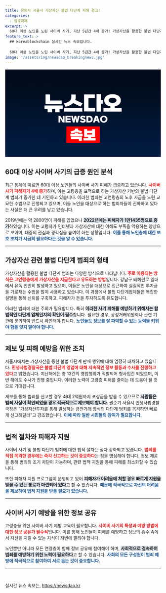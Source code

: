 ```yaml
---
title: 은퇴자 서울시 가상자산 불법 다단계 피해 경고!
categories:
  - 암호화폐
excerpt: >
  60대 이상 노인을 노린 사이버 사기, 지난 5년간 4배 증가! 가상자산을 활용한 불법 다단계 범죄가 기승을 부리며 은퇴자들의 노후 자금이 위험에 처했다. 피해를 예방하기 위한 중요한 정보와 경고 메시지를 놓치지 마세요!
feature_text: >
  ## koreablockchain 실시간 뉴스 속보입니다.

  60대 이상 노인을 노린 사이버 사기, 지난 5년간 4배 증가! 가상자산을 활용한 불법 다단계 범죄가 기승을 부리며 은퇴자들의 노후 자금이 위험에 처했다. 피해를 예방하기 위한 중요한 정보와 경고 메시지를 놓치지 마세요!
image: '/assets/img/newsdao_breakingnews.jpg'
---
```


<p><img src="/assets/img/newsdao_breakingnews.jpg" alt="koreablockchain 속보" /></p>

<h2 data-ke-size="size26">60대 이상 사이버 사기의 급증 원인 분석</h2>

<p data-ke-size="size16">최근 통계에 따르면 60대 이상 노인들의 사이버 사기 피해가 급증하고 있습니다. <b><span style="color: #ee2323;">사이버 사기 피해자가 4배 증가</span></b>하며, 이는 고령층을 표적으로 하는 가상자산 기반의 불법 다단계 범죄가 증가한 데 기인하고 있습니다. 이러한 범죄는 고연령층의 노후 자금을 노린 교묘한 수법으로 진행되고 있으며, 이들 노인을 대상으로 하는 범죄자들이 진화하고 있다는 사실은 더 큰 우려를 낳고 있습니다.</p>

<p data-ke-size="size16">2019년에는 약 2800명이 피해를 입었으나 <b><span style="background-color: #21538527;">2022년에는 피해자가 1만1435명으로 증가</span></b>하였습니다. 이는 고령자가 인터넷과 가상자산에 대한 이해도 부족을 악용하는 양상으로 보이며, 대중의 관심과 경각심을 높여야 하는 상황입니다. <b><span style="color: #1a5490;">이를 통해 노인층에 대한 보호 조치가 시급히 필요하다는 것을 알 수 있습니다.</span></b></p>

<hr>

<h2 data-ke-size="size26">가상자산 관련 불법 다단계 범죄의 형태</h2>

<p data-ke-size="size16">가상자산을 활용한 불법 다단계 범죄는 다양한 방식으로 나타납니다. <b><span style="color: #ee2323;">주로 이용되는 방식은 고연령층에게 가상자산을 지급한다고 유도하는 방법</span></b>입니다. 강남구 테헤란로 일대에서 유독 빈번히 발생하고 있으며, 이들은 노인을 대상으로 접근하여 실질적인 투자금을 가로채는 수법을 많이 사용하고 있습니다. 이 과정에서 불법 다단계업체들은 복잡한 설명을 통해 신뢰를 구축하고, 피해자가 돈을 투자하도록 유도합니다.</p>

<p data-ke-size="size16">이러한 범죄에 대한 주의가 필요합니다. 특히 <b><span style="background-color: #21538527;">이러한 사기 피해를 예방하기 위해서는 합법적인 다단계 업체인지의 확인이 필수</span></b>합니다. 필요한 경우, 공정거래위원회나 관련 기관에 문의하여 반드시 확인해야 합니다. <b><span style="color: #1a5490;">노인들도 정보를 잘 파악할 수 있는 능력을 키워야 함을 잊지 말아야 합니다.</span></b></p>

<hr>

<h2 data-ke-size="size26">제보 및 피해 예방을 위한 조치</h2>

<p data-ke-size="size16">서울시에서는 가상자산을 통한 불법 다단계 판매 행위에 대해 엄정히 대처하고 있습니다. <b><span style="color: #ee2323;">민생사법경찰국은 불법 다단계 영업에 대해 지속적인 정보 활동과 수사를 진행하고 있다</span></b>고 밝혔습니다. 지난해에는 총 13건의 영업행위가 적발되어 형사입건 되었으며, 이번 해에도 수사가 진행 중입니다. 이러한 노력이 고령층 피해를 줄이는 데 도움이 될 것으로 기대됩니다.</p>

<p data-ke-size="size16">제보를 통해 범죄를 신고할 경우 최대 2억원까지 포상금을 받을 수 있으므로 <b><span style="background-color: #21538527;">사람들은 범죄 사실이 확인되었을 경우 적극적으로 제보해야 합니다</span></b>. 권순기 서울시 민생사법경찰국장은 “가상자산투자를 통해 발생하는 금전거래 방식의 다단계 범죄를 목격하면 빠르게 신고해달라”고 강조했습니다. <b><span style="color: #1a5490;">이에 따라 일반 시민들의 참여가 필요합니다.</span></b></p>

<hr>

<h2 data-ke-size="size26">법적 절차와 피해자 지원</h2>

<p data-ke-size="size16">사이버 사기 및 불법 다단계 범죄에 대한 법적 절차는 점차 강화되고 있습니다. <b><span style="color: #ee2323;">범죄를 직접 목격한 경우에는 즉각 신고하는 것이 중요하다</span></b>는 점을 명심해야 합니다. 정보 제공을 통해 범죄의 조기 차단이 가능하며, 관련 법적 지원을 통해 피해를 최소화할 수 있습니다.</p>

<p data-ke-size="size16">또한 피해자 지원 프로그램이 운영되고 있어 <b><span style="background-color: #21538527;">피해자가 어려움에 처할 경우 빠르게 지원을 받을 수 있는 통로가 마련되어 있다</span></b>고 할 수 있습니다. <b><span style="color: #1a5490;">때문에 적극적으로 자신의 어려움을 제보하여 법적 지원을 받을 필요가 있습니다.</span></b></p>

<hr>

<h2 data-ke-size="size26">사이버 사기 예방을 위한 정보 공유</h2>

<p data-ke-size="size16">고령층을 위한 사이버 사기 예방 교육이 필요합니다. <b><span style="color: #ee2323;">사이버 사기의 특성과 예방 방법에 대한 정보 공유가 필수적</span></b>입니다. 이를 통해 노인들이 피해를 예방하고 정보의 홍수 속에서 자신을 지킬 수 있는 지식이 저변에 깔려야 합니다.</p>

<p data-ke-size="size16">노인뿐만 아니라 모든 연령층이 함께 정보 공유에 참여해야 하며, <b><span style="background-color: #21538527;">사회적으로 결속하여 범죄를 예방하기 위한 노력이 필요하다</span></b>고 할 수 있습니다. <b><span style="color: #1a5490;">사회의 모든 구성원이 범죄 예방에 적극적으로 참여하여 서로 돕는 것이 중요합니다.</span></b></p>

<hr>

<p data-ke-size="size16">&nbsp;</p>
실시간 뉴스 속보는, <a href="https://newsdao.kr" rel="dofollow">https://newsdao.kr</a>



